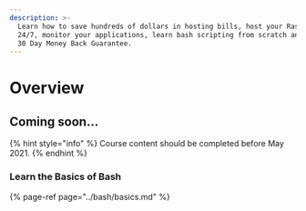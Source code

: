 ```yaml
---
description: >-
  Learn how to save hundreds of dollars in hosting bills, host your Raspberry Pi
  24/7, monitor your applications, learn bash scripting from scratch and more!
  30 Day Money Back Guarantee.
---
```


# Overview

## Coming soon...

{% hint style="info" %}
Course content should be completed before May 2021.
{% endhint %}

### Learn the Basics of Bash

{% page-ref page="../bash/basics.md" %}




